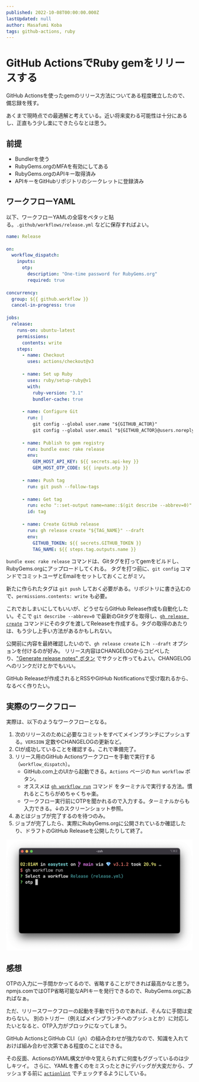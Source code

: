 ```yaml
---
published: 2022-10-08T00:00:00.000Z
lastUpdated: null
author: Masafumi Koba
tags: github-actions, ruby
---
```


# GitHub ActionsでRuby gemをリリースする

GitHub Actionsを使ったgemのリリース方法についてある程度確立したので、備忘録を残す。

あくまで現時点での最適解と考えている。近い将来変わる可能性は十分にあるし、正直もう少し楽にできたらなとは思う。

## 前提

- Bundlerを使う
- RubyGems.orgのMFAを有効にしてある
- RubyGems.orgのAPIキー取得済み
- APIキーをGitHubリポジトリのシークレットに登録済み

## ワークフローYAML

以下、ワークフローYAMLの全容をペタッと貼る。`.github/workflows/release.yml` などに保存すればよい。

```yaml
name: Release

on:
  workflow_dispatch:
    inputs:
      otp:
        description: "One-time password for RubyGems.org"
        required: true

concurrency:
  group: ${{ github.workflow }}
  cancel-in-progress: true

jobs:
  release:
    runs-on: ubuntu-latest
    permissions:
      contents: write
    steps:
      - name: Checkout
        uses: actions/checkout@v3

      - name: Set up Ruby
        uses: ruby/setup-ruby@v1
        with:
          ruby-version: "3.1"
          bundler-cache: true

      - name: Configure Git
        run: |
          git config --global user.name "${GITHUB_ACTOR}"
          git config --global user.email "${GITHUB_ACTOR}@users.noreply.github.com"

      - name: Publish to gem registry
        run: bundle exec rake release
        env:
          GEM_HOST_API_KEY: ${{ secrets.api-key }}
          GEM_HOST_OTP_CODE: ${{ inputs.otp }}

      - name: Push tag
        run: git push --follow-tags

      - name: Get tag
        run: echo "::set-output name=name::$(git describe --abbrev=0)"
        id: tag

      - name: Create GitHub release
        run: gh release create "${TAG_NAME}" --draft
        env:
          GITHUB_TOKEN: ${{ secrets.GITHUB_TOKEN }}
          TAG_NAME: ${{ steps.tag.outputs.name }}
```

`bundle exec rake release` コマンドは、Gitタグを打ってgemをビルドし、RubyGems.orgにアップロードしてくれる。
タグを打つ前に、`git config` コマンドでコミットユーザとEmailをセットしておくことがミソ。

新たに作られたタグは `git push` しておく必要がある。リポジトリに書き込むので、`permissions.contents: write` も必要。

これでおしまいにしてもいいが、どうせならGitHub Release作成も自動化したい。そこで `git describe --abbrev=0` で最新のGitタグを取得し、[`gh release create`](https://cli.github.com/manual/gh_release_create) コマンドにそのタグを渡してReleaseを作成する。タグの取得のあたりは、もう少し上手い方法があるかもしれない。

公開前に内容を最終確認したいので、`gh release create` にｈ `--draft` オプションを付けるのが好み。
リリース内容はCHANGELOGからコピペしたり、["Generate release notes" ボタン](https://github.blog/2021-10-04-beta-github-releases-improving-release-experience/) でサクッと作ってもよい。CHANGELOGへのリンクだけとかでもいい。

GitHub Releaseが作成されるとRSSやGitHub Notificationsで受け取れるから、なるべく作りたい。

## 実際のワークフロー

実際は、以下のようなワークフローとなる。

1. 次のリリースのために必要なコミットをすべてメインブランチにプッシュする。`VERSION` 定数やCHANGELOGの更新など。
2. CIが成功していることを確認する。これで準備完了。
3. リリース用のGitHub Actionsワークフローを手動で実行する（`workflow_dispatch`）。
    - GitHub.com上のUIから起動できる。`Actions` ページの `Run workflow` ボタン。
    - オススメは [`gh workflow run`](https://cli.github.com/manual/gh_workflow_run) コマンド をターミナルで実行する方法。慣れるとこちらがめちゃくちゃ楽。
    - ワークフロー実行前にOTPを聞かれるので入力する。ターミナルからも入力できる。↓のスクリーンショット参照。
4. あとはジョブが完了するのを待つのみ。
5. ジョブが完了したら、実際にRubyGems.orgに公開されているか確認したり、ドラフトのGitHub Releaseを公開したりして終了。

![gh workflow run](../../images/gh-workflow-run.png)

## 感想

OTPの入力に一手間かかってるので、省略することができれば最高かなと思う。
npmjs.comではOTP省略可能なAPIキーを発行できるので、RubyGems.orgにあればなぁ。

ただ、リリースワークフローの起動を手動で行うのであれば、そんなに手間は変わらない。
別のトリガー（例えばメインブランチへのプッシュとか）に対応したいとなると、OTP入力がブロックになってしまう。

GitHub ActionsとGitHub CLI（`gh`）の組み合わせが強力なので、知識を入れておけば組み合わせ次第である程度のことはできる。

その反面、ActionsのYAML構文が中々覚えられずに何度もググっているのは少しキツイ。
さらに、YAMLを書くのをミスったときにデバッグが大変だから、プッシュする前に [`actionlint`](https://github.com/rhysd/actionlint) でチェックするようにしている。
